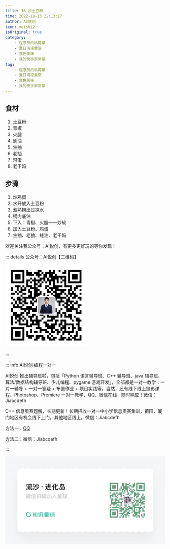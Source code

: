 ```yaml
---
title: 16-炒土豆粉
time: 2022-10-13 22:13:17
author: AI悦创
icon: meishi2
isOriginal: true
category: 
    - 程序员的私房菜
    - 夏日清凉食谱
    - 食色美味
    - 我的快手家常菜
tag:
    - 程序员的私房菜
    - 夏日清凉食谱
    - 食色美味
    - 我的快手家常菜
---
```


## 食材

1.   土豆粉
2.   青椒
3.   火腿
4.   蚝油
5.   生抽
6.   老抽
7.   鸡蛋
8.   老干妈



## 步骤

1.   炒鸡蛋
2.   水开放入土豆粉
3.   煮熟捞出过凉水
4.   锅内底油
5.   下入：青椒、火腿——炒软
6.   加入土豆粉、鸡蛋
7.   生抽、老抽、蚝油、老干妈

欢迎关注我公众号：AI悦创，有更多更好玩的等你发现！

::: details 公众号：AI悦创【二维码】

![](/gzh.jpg)

:::

::: info AI悦创·编程一对一

AI悦创·推出辅导班啦，包括「Python 语言辅导班、C++ 辅导班、java 辅导班、算法/数据结构辅导班、少儿编程、pygame 游戏开发」，全部都是一对一教学：一对一辅导 + 一对一答疑 + 布置作业 + 项目实践等。当然，还有线下线上摄影课程、Photoshop、Premiere 一对一教学、QQ、微信在线，随时响应！微信：Jiabcdefh

C++ 信息奥赛题解，长期更新！长期招收一对一中小学信息奥赛集训，莆田、厦门地区有机会线下上门，其他地区线上。微信：Jiabcdefh

方法一：[QQ](http://wpa.qq.com/msgrd?v=3&uin=1432803776&site=qq&menu=yes)

方法二：微信：Jiabcdefh

:::

![](/zsxq.jpg)





